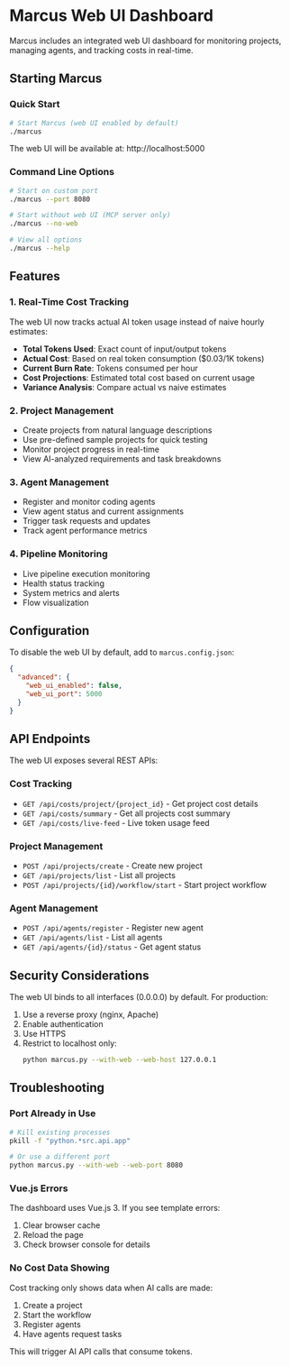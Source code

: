 # Marcus Web UI Dashboard

Marcus includes an integrated web UI dashboard for monitoring projects, managing agents, and tracking costs in real-time.

## Starting Marcus

### Quick Start

```bash
# Start Marcus (web UI enabled by default)
./marcus
```

The web UI will be available at: http://localhost:5000

### Command Line Options

```bash
# Start on custom port
./marcus --port 8080

# Start without web UI (MCP server only)
./marcus --no-web

# View all options
./marcus --help
```

## Features

### 1. Real-Time Cost Tracking

The web UI now tracks actual AI token usage instead of naive hourly estimates:

- **Total Tokens Used**: Exact count of input/output tokens
- **Actual Cost**: Based on real token consumption ($0.03/1K tokens)
- **Current Burn Rate**: Tokens consumed per hour
- **Cost Projections**: Estimated total cost based on current usage
- **Variance Analysis**: Compare actual vs naive estimates

### 2. Project Management

- Create projects from natural language descriptions
- Use pre-defined sample projects for quick testing
- Monitor project progress in real-time
- View AI-analyzed requirements and task breakdowns

### 3. Agent Management

- Register and monitor coding agents
- View agent status and current assignments
- Trigger task requests and updates
- Track agent performance metrics

### 4. Pipeline Monitoring

- Live pipeline execution monitoring
- Health status tracking
- System metrics and alerts
- Flow visualization

## Configuration

To disable the web UI by default, add to `marcus.config.json`:

```json
{
  "advanced": {
    "web_ui_enabled": false,
    "web_ui_port": 5000
  }
}
```

## API Endpoints

The web UI exposes several REST APIs:

### Cost Tracking
- `GET /api/costs/project/{project_id}` - Get project cost details
- `GET /api/costs/summary` - Get all projects cost summary
- `GET /api/costs/live-feed` - Live token usage feed

### Project Management
- `POST /api/projects/create` - Create new project
- `GET /api/projects/list` - List all projects
- `POST /api/projects/{id}/workflow/start` - Start project workflow

### Agent Management
- `POST /api/agents/register` - Register new agent
- `GET /api/agents/list` - List all agents
- `GET /api/agents/{id}/status` - Get agent status

## Security Considerations

The web UI binds to all interfaces (0.0.0.0) by default. For production:

1. Use a reverse proxy (nginx, Apache)
2. Enable authentication
3. Use HTTPS
4. Restrict to localhost only:
   ```bash
   python marcus.py --with-web --web-host 127.0.0.1
   ```

## Troubleshooting

### Port Already in Use
```bash
# Kill existing processes
pkill -f "python.*src.api.app"

# Or use a different port
python marcus.py --with-web --web-port 8080
```

### Vue.js Errors
The dashboard uses Vue.js 3. If you see template errors:
1. Clear browser cache
2. Reload the page
3. Check browser console for details

### No Cost Data Showing
Cost tracking only shows data when AI calls are made:
1. Create a project
2. Start the workflow
3. Register agents
4. Have agents request tasks

This will trigger AI API calls that consume tokens.